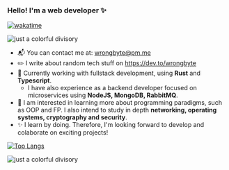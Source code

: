 ### Hello! I'm a web developer :sparkles:
[![wakatime](https://wakatime.com/badge/user/8149249e-9005-4b04-886e-678549d4367a.svg)](https://wakatime.com/@8149249e-9005-4b04-886e-678549d4367a)

![just a colorful divisory](https://i.imgur.com/waxVImv.png)

- :mailbox_with_mail: You can contact me at: wrongbyte@pm.me
- :pencil2: I write about random tech stuff on https://dev.to/wrongbyte
- :briefcase: Currently working with fullstack development, using **Rust** and **Typescript**.
    - I have also experience as a backend developer focused on microservices using **NodeJS, MongoDB, RabbitMQ**.
- :thought_balloon: I am interested in learning more about programming paradigms, such as OOP and FP. I also intend to study in depth **networking, operating systems, cryptography and security**.
- :sparkles: I learn by doing. Therefore, I'm looking forward to develop and colaborate on exciting projects!

[![Top Langs](https://github-readme-stats.vercel.app/api/top-langs/?username=wrongbyte&layout=compact&theme=tokyonight)](https://github.com/anuraghazra/github-readme-stats)

![just a colorful divisory](https://i.imgur.com/waxVImv.png)
